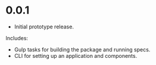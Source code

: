 # 0.0.1

* Initial prototype release.

Includes:

* Gulp tasks for building the package and running specs.
* CLI for setting up an application and components.
